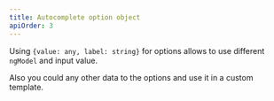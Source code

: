 ```yaml
---
title: Autocomplete option object
apiOrder: 3
---
```


Using `{value: any, label: string}` for options allows to use different `ngModel` and input value.

Also you could any other data to the options and use it in a custom template. 
